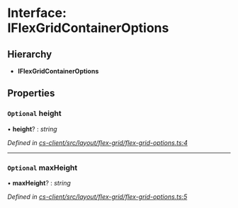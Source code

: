 # Interface: IFlexGridContainerOptions

## Hierarchy

* **IFlexGridContainerOptions**

## Properties

### `Optional` height

• **height**? : *string*

*Defined in [cs-client/src/layout/flex-grid/flex-grid-options.ts:4](https://github.com/RichardHovenkamp/csnext/blob/6deb7f51/packages/cs-client/src/layout/flex-grid/flex-grid-options.ts#L4)*

___

### `Optional` maxHeight

• **maxHeight**? : *string*

*Defined in [cs-client/src/layout/flex-grid/flex-grid-options.ts:5](https://github.com/RichardHovenkamp/csnext/blob/6deb7f51/packages/cs-client/src/layout/flex-grid/flex-grid-options.ts#L5)*
